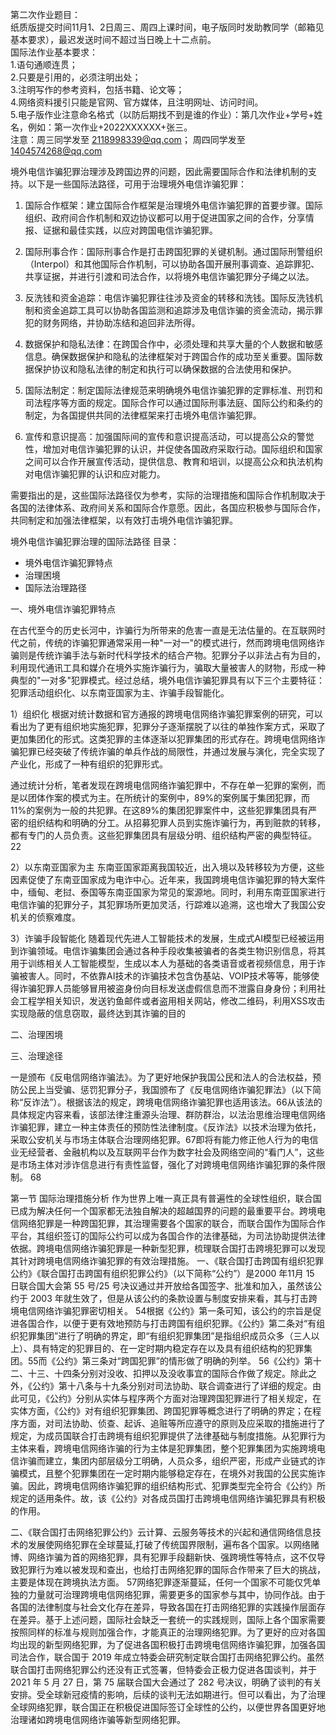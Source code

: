 第二次作业题目：  
纸质版提交时间11月1、2日周三、周四上课时间，电子版同时发助教同学（邮箱见基本要求），最迟发送时间不超过当日晚上十二点前。  
国际法作业基本要求：  
1.语句通顺连贯；  
2.只要是引用的，必须注明出处；  
3.注明写作的参考资料，包括书籍、论文等；  
4.网络资料援引只能是官网、官方媒体，且注明网址、访问时间。  
5.电子版作业注意命名格式（以防后期找不到是谁的作业）：第几次作业+学号+姓名，例如：第一次作业+2022XXXXXX+张三。  
注意：周三同学发至 2118998339@qq.com； 周四同学发至 1404574268@qq.com


境外电信诈骗犯罪治理涉及跨国边界的问题，因此需要国际合作和法律机制的支持。以下是一些国际法路径，可用于治理境外电信诈骗犯罪：

1. 国际合作框架：建立国际合作框架是治理境外电信诈骗犯罪的首要步骤。国际组织、政府间合作机制和双边协议都可以用于促进国家之间的合作，分享情报、证据和最佳实践，以应对跨国电信诈骗犯罪。

2. 国际刑事合作：国际刑事合作是打击跨国犯罪的关键机制。通过国际刑警组织（Interpol）和其他国际合作机制，可以协助各国开展刑事调查、追踪罪犯、共享证据，并进行引渡和司法合作，以将境外电信诈骗犯罪分子绳之以法。

3. 反洗钱和资金追踪：电信诈骗犯罪往往涉及资金的转移和洗钱。国际反洗钱机制和资金追踪工具可以协助各国监测和追踪涉及电信诈骗的资金流动，揭示罪犯的财务网络，并协助冻结和追回非法所得。

4. 数据保护和隐私法律：在跨国合作中，必须处理和共享大量的个人数据和敏感信息。确保数据保护和隐私的法律框架对于跨国合作的成功至关重要。国际数据保护协议和隐私法律的制定和执行可以确保数据的合法使用和保护。

5. 国际法制定：制定国际法律规范来明确境外电信诈骗犯罪的定罪标准、刑罚和司法程序等方面的规定。国际合作可以通过国际刑事法庭、国际公约和条约的制定，为各国提供共同的法律框架来打击境外电信诈骗犯罪。

6. 宣传和意识提高：加强国际间的宣传和意识提高活动，可以提高公众的警觉性，增加对电信诈骗犯罪的认识，并促使各国政府采取行动。国际组织和国家之间可以合作开展宣传活动，提供信息、教育和培训，以提高公众和执法机构对电信诈骗犯罪的认识和应对能力。

需要指出的是，这些国际法路径仅为参考，实际的治理措施和国际合作机制取决于各国的法律体系、政府间关系和国际合作意愿。因此，各国应积极参与国际合作，共同制定和加强法律框架，以有效打击境外电信诈骗犯罪。

境外电信诈骗犯罪治理的国际法路径
目录：
- 境外电信诈骗犯罪特点
- 治理困境
- 国际法治理路径

一、境外电信诈骗犯罪特点

在古代至今的历史长河中，诈骗行为所带来的危害一直是无法估量的。在互联网时代之前，传统的诈骗犯罪通常采用一种"一对一"的模式进行，然而跨境电信网络诈骗则是传统诈骗手法与新时代科学技术的结合产物。犯罪分子以非法占有为目的，利用现代通讯工具和媒介在境外实施诈骗行为，骗取大量被害人的财物，形成一种典型的"一对多"犯罪模式。经过总结，境外电信诈骗犯罪具有以下三个主要特征：犯罪活动组织化、以东南亚国家为主、诈骗手段智能化。

 1）组织化
根据对统计数据和官方通报的跨境电信网络诈骗犯罪案例的研究，可以看出为了更有组织地实施犯罪，犯罪分子逐渐摆脱了以往的单独作案方式，采取了更加集团化的形式。这类犯罪的主体逐渐以犯罪集团的形式存在。跨境电信网络诈骗犯罪已经突破了传统诈骗的单兵作战的局限性，并通过发展与演化，完全实现了产业化，形成了一种有组织的犯罪形式。

通过统计分析，笔者发现在跨境电信网络诈骗犯罪中，不存在单一犯罪的案例，而是以团体作案的模式为主。在所统计的案例中，89%的案例属于集团犯罪，而11%的案例为一般的共犯罪。在这89%的集团犯罪案件中，这些犯罪集团具有严密的组织结构和明确的分工。从招募犯罪人员到实施诈骗行为，再到赃款的转移，都有专门的人员负责。这些犯罪集团具有层级分明、组织结构严密的典型特征。22

2）以东南亚国家为主
东南亚国家距离我国较近，出入境以及转移较为方便，这些因素促使了东南亚国家成为电诈中心。近年来，我国跨境电信诈骗犯罪的特大案件中，缅甸、老挝、泰国等东南亚国家为常见的案源地。同时，利用东南亚国家进行电信诈骗的犯罪分子，其犯罪场所更加灵活，行踪难以追溯，这也增大了我国公安机关的侦察难度。

3）诈骗手段智能化
随着现代先进人工智能技术的发展，生成式AI模型已经被运用到诈骗领域。电信诈骗集团会通过各种手段收集被骗者的各类生物识别信息，将其用于训练相关人工智能模型，生成以本人为基础的各类语音或者视频信息，用于诈骗被害人。同时，不依靠AI技术的诈骗技术包含伪基站、VOIP技术等等，能够使得诈骗犯罪人员能够冒用被盗身份向目标发送虚假信息而不泄露自身身份；利用社会工程学相关知识，发送钓鱼邮件或者盗用相关网站，修改二维码，利用XSS攻击实现隐蔽的信息窃取，最终达到其诈骗的目的

二、治理困境

三、治理途径

一是颁布《反电信网络诈骗法》。为了更好地保护我国公民和法人的合法权益，预防公民上当受骗、惩罚犯罪分子，我国颁布了《反电信网络诈骗犯罪法》（以下简称“反诈法”）。根据该法的规定，跨境电信网络诈骗犯罪也适用该法。66从该法的具体规定内容来看，该部法律注重源头治理、群防群治，以法治思维治理电信网络诈骗犯罪，建立一种主体责任的预防性法律制度。《反诈法》以技术治理为依托，采取公安机关与市场主体联合治理网络犯罪。67即将有能力修正他人行为的电信业无经营者、金融机构以及互联网平台作为数字社会及网络空间的“看门人”，这些是市场主体对涉诈信息进行有责性监督，强化了对跨境电信网络诈骗犯罪的条件限制。 68

第一节 国际治理措施分析
作为世界上唯一真正具有普遍性的全球性组织，联合国已成为解决任何一个国家都无法独自解决的超越国界的问题的最重要平台。跨境电信网络犯罪是一种跨国犯罪，其治理需要各个国家的联合，而联合国作为国际合作平台，其组织签订的国际公约可以成为各国合作的法律基础，为司法协助提供法律依据。跨境电信网络诈骗犯罪是一种新型犯罪，梳理联合国打击跨境犯罪可以发现其针对跨境电信网络诈骗犯罪的有效治理措施。 一、《联合国打击跨国有组织犯罪公约》《联合国打击跨国有组织犯罪公约》（以下简称“公约”）是2000 年11月 15 日联合国大会第 55 号/25 号决议通过并开放给各国签字、批准和加入，虽然该公约于 2003 年就生效了，但是从该公约的条款设置与制度安排来看，其与打击跨境电信网络诈骗犯罪密切相关。 54根据《公约》第一条可知，该公约的宗旨是促进各国合作，以便于更有效地预防与打击跨国有组织犯罪。《公约》第二条对“有组织犯罪集团”进行了明确的界定，即“有组织犯罪集团”是指组织成员众多（三人以上）、具有特定的犯罪目的、在一定时期内稳定存在以及具有组织结构的犯罪集团。55而《公约》第三条对“跨国犯罪”的情形做了明确的列举。 56《公约》第十二、十三、十四条分别对没收、扣押以及没收事宜的国际合作做了规定。除此之外，《公约》第十八条与十九条分别对司法协助、联合调查进行了详细的规定。由此可见，《公约》分别从实体与程序两个方面对治理跨国犯罪进行了相关规定，在实体方面，《公约》对有组织犯罪集团、跨国犯罪等概念进行了明确的界定；在程序方面，对司法协助、侦查、起诉、追赃等所应遵守的原则及应采取的措施进行了规定，为成员国联合打击跨境有组织犯罪提供了法律基础与制度措施。从犯罪行为主体来看，跨境电信网络诈骗的行为主体是犯罪集团，整个犯罪集团为实施跨境电信诈骗而建立，集团内部层级分工明确，人员众多，组织严密，形成产业链式的诈骗模式，且整个犯罪集团在一定时期内能够稳定存在，在境外对我国的公民实施诈骗。因此，跨境电信网络诈骗犯罪的组织结构形式、犯罪类型完全符合《公约》所规定的适用条件。故，该《公约》对各成员国打击跨境电信网络诈骗犯罪具有积极的作用。

二、《联合国打击网络犯罪公约》云计算、云服务等技术的兴起和通信网络信息技术的发展使网络犯罪在全球蔓延,打破了传统国界限制，遍布各个国家。以网络赌博、网络诈骗为首的网络犯罪，具有犯罪手段翻新快、强跨境性等特点，这不仅导致犯罪行为难以被发现和查出，也给打击网络犯罪的国际合作带来了巨大的挑战，主要是体现在跨境执法方面。 57网络犯罪逐渐蔓延，任何一个国家不可能仅凭单独的力量就可治理跨境电信网络犯罪，需要更多的国家参与其中，协同作战。由于各国的法律制度与社会文化存在差异，导致各国在打击网络犯罪的实践操作层面存在差异。基于上述问题，国际社会缺乏一套统一的实践规则，国际上各个国家需要按照同样的标准与规则加强合作，才能真正的治理网络犯罪。为了更好的应对各国均出现的新型网络犯罪，为了促进各国积极打击跨境电信网络诈骗犯罪，加强各国司法合作，联合国于 2019 年成立特委会研究制定联合国打击网络犯罪公约。虽然联合国打击网络犯罪公约还没有正式签署，但特委会正极力促进各国谈判，并于 2021 年 5 月 27 日，第 75 届联合国大会通过了 282 号决议，明确了谈判的有关安排。受全球新冠疫情的影响，后续的谈判无法如期进行。但可以看出，为了治理全球网络犯罪，联合国正在积极促进国际签订全球性的公约，以便世界各国更好地治理诸如跨境电信网络诈骗等新型网络犯罪。